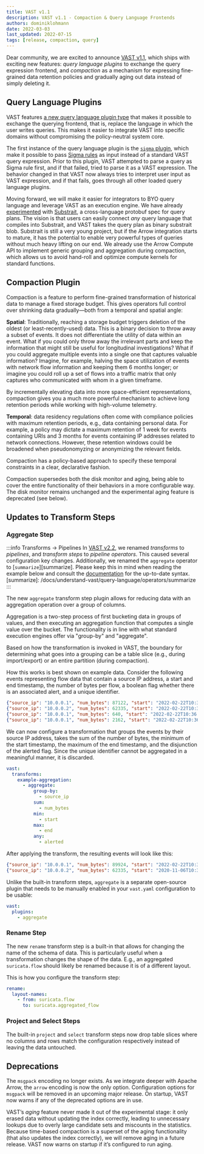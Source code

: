 ```yaml
---
title: VAST v1.1
description: VAST v1.1 - Compaction & Query Language Frontends
authors: dominiklohmann
date: 2022-03-03
last_updated: 2022-07-15
tags: [release, compaction, query]
---
```


Dear community, we are excited to announce [VAST v1.1][github-vast-release],
which ships with exciting new features: *query language plugins* to exchange the
query expression frontend, and *compaction* as a mechanism for expressing
fine-grained data retention policies and gradually aging out data instead of
simply deleting it.

[github-vast-release]: https://github.com/tenzir/vast/releases/tag/v1.1.0

<!--truncate-->

## Query Language Plugins

VAST features [a new query language plugin
type](https://vast.io/docs/understand-vast/architecture/plugins#query-language)
that makes it possible to exchange the querying frontend, that is, replace the
language in which the user writes queries. This makes it easier to integrate
VAST into specific domains without compromising the policy-neutral system core.

The first instance of the query language plugin is the [`sigma`
plugin](https://github.com/tenzir/vast/tree/master/plugins/sigma), which make it
possible to pass [Sigma
rules](https://vast.io/docs/understand-vast/query-language/frontends/sigma) as
input instead of a standard VAST query expression. Prior to this plugin, VAST
attempted to parse a query as Sigma rule first, and if that failed, tried to
parse it as a VAST expression. The behavior changed in that VAST now always
tries to interpret user input as VAST expression, and if that fails, goes
through all other loaded query language plugins.

Moving forward, we will make it easier for integrators to BYO query language and
leverage VAST as an execution engine. We have already
[experimented](https://github.com/tenzir/vast/pull/2075) with
[Substrait](https://substrait.io), a cross-language protobuf spec for query
plans. The vision is that users can easily connect *any* query language that
compiles into Substrait, and VAST takes the query plan as binary substrait blob.
Substrait is still a very young project, but if the Arrow integration starts to
mature, it has the potential to enable very powerful types of queries without
much heavy lifting on our end. We already use the Arrow Compute API to implement
generic grouping and aggregation during compaction, which allows us to avoid
hand-roll and optimize compute kernels for standard functions.

## Compaction Plugin

Compaction is a feature to perform fine-grained transformation of historical
data to manage a fixed storage budget. This gives operators full control over
shrinking data gradually—both from a temporal and spatial angle:

**Spatial**: Traditionally, reaching a storage budget triggers deletion of the
oldest (or least-recently-used) data. This is a binary decision to throw away a
subset of events. It does not differentiate the utility of data within an event.
What if you could only throw away the irrelevant parts and keep the information
that might still be useful for longitudinal investigations? What if you could
aggregate multiple events into a single one that captures valuable information?
Imagine, for example, halving the space utilization of events with network flow
information and keeping them 6 months longer; or imagine you could roll up a set
of flows into a traffic matrix that only captures who communicated with whom in
a given timeframe.

By incrementally elevating data into more space-efficient representations,
compaction gives you a much more powerful mechanism to achieve long retention
periods while working with high-volume telemetry.

**Temporal**: data residency regulations often come with compliance policies
with maximum retention periods, e.g., data containing personal data. For
example, a policy may dictate a maximum retention of 1 week for events
containing URIs and 3 months for events containing IP addresses related to
network connections. However, these retention windows could be broadened when
pseudonomyzing or anonymizing the relevant fields.

Compaction has a policy-based approach to specify these temporal constraints in
a clear, declarative fashion.

Compaction supersedes both the disk monitor and aging, being able to cover the
entire functionality of their behaviors in a more configurable way. The disk
monitor remains unchanged and the experimental aging feature is deprecated (see
below).

## Updates to Transform Steps

### Aggregate Step

:::info Transforms → Pipelines
In [VAST v2.2](/blog/vast-v2.2), we renamed *transforms* to *pipelines*, and
*transform steps* to *pipeline operators*. This caused several configuration key
changes. Additionally, we renamed the `aggregate` operator to
[`summarize`][summarize]. Please keep this in mind when reading the example
below and consult the
[documentation](/docs/understand-vast/query-language/pipelines) for the
up-to-date syntax.
[summarize]: /docs/understand-vast/query-language/operators/summarize
:::

The new `aggregate` transform step plugin allows for reducing data with an
aggregation operation over a group of columns.

Aggregation is a two-step process of first bucketing data in groups of values,
and then executing an aggregation function that computes a single value over the
bucket. The functionality is in line with what standard execution engines offer
via "group-by" and "aggregate".

Based on how the transformation is invoked in VAST, the boundary for determining
what goes into a grouping can be a table slice (e.g., during import/export) or
an entire partition (during compaction).

How this works is best shown on example data. Consider the following events
representing flow data that contain a source IP address, a start and end
timestamp, the number of bytes per flow, a boolean flag whether there is an
associated alert, and a unique identifier.

```json
{"source_ip": "10.0.0.1", "num_bytes": 87122, "start": "2022-02-22T10:36:40", "end": "2022-02-22T10:36:47", "alerted": false, "unique_id": 1}
{"source_ip": "10.0.0.2", "num_bytes": 62335, "start": "2022-02-22T10:36:43", "end": "2022-02-22T10:36:48", "alerted": false, "unique_id": 2}
{"source_ip": "10.0.0.1", "num_bytes": 640, "start": "2022-02-22T10:36:46", "end": "2022-02-22T10:36:47", "alerted": true, "unique_id": 3}
{"source_ip": "10.0.0.1", "num_bytes": 2162, "start": "2022-02-22T10:36:49", "end": "2022-02-22T10:36:51", "alerted": false, "unique_id": 4}
```

We can now configure a transformation that groups the events by their source IP
address, takes the sum of the number of bytes, the minimum of the start
timestamp, the maximum of the end timestamp, and the disjunction of the alerted
flag. Since the unique identifier cannot be aggregated in a meaningful manner,
it  is discarded.

```yaml
vast:
  transforms:
    example-aggregation:
      - aggregate:
          group-by:
            - source_ip
          sum:
            - num_bytes
          min:
            - start
          max:
            - end
          any:
            - alerted
```

After applying the transform, the resulting events will look like this:

```json
{"source_ip": "10.0.0.1", "num_bytes": 89924, "start": "2022-02-22T10:36:40", "end": "2022-02-02T10:36:51", "alerted": true}
{"source_ip": "10.0.0.2", "num_bytes": 62335, "start": "2020-11-06T10:36:43", "end": "2020-02-22T10:36:48", "alerted": false}
```

Unlike the built-in transform steps, `aggregate` is a separate open-source
plugin that needs to be manually enabled in your `vast.yaml` configuration to be
usable:

```yaml
vast:
  plugins:
    - aggregate
```

### Rename Step

The new `rename` transform step is a built-in that allows for changing the name
of the schema of data. This is particularly useful when a transformation changes
the shape of the data. E.g., an aggregated `suricata.flow` should likely be
renamed because it is of a different layout.

This is how you configure the transform step:

```yaml
rename:
  layout-names:
    - from: suricata.flow
      to: suricata.aggregated_flow
```

### Project and Select Steps

The built-in `project` and `select` transform steps now drop table slices where
no columns and rows match the configuration respectively instead of leaving the
data untouched.

## Deprecations

The `msgpack` encoding no longer exists. As we integrate deeper with Apache
Arrow, the `arrow` encoding is now the only option. Configuration options for
`msgpack` will be removed in an upcoming major release. On startup, VAST now
warns if any of the deprecated options are in use.

VAST’s *aging* feature never made it out of the experimental stage: it only
erased data without updating the index correctly, leading to unnecessary lookups
due to overly large candidate sets and miscounts in the statistics. Because
time-based compaction is a superset of the aging functionality (that also
updates the index correctly), we will remove aging in a future release. VAST now
warns on startup if it’s configured to run aging.
